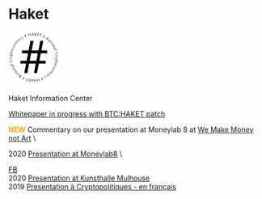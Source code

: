 # Haket
<img src="haket_logo.png" alt="HAKET" width="100"/>

Haket Information Center

[Whitepaper in progress with BTC:HAKET patch](https://pad.riseup.net/p/r.2194016c0fe88594ba97212fe091ec10)

<span style="color:orange">**NEW**</span> Commentary on our presentation at Moneylab 8 at [We Make Money not Art](https://we-make-money-not-art.com/value-extraction-and-the-workforce-of-the-cryptocene/)  \

2020 [Presentation at Moneylab8](https://youtu.be/eAIrMqbwgFY?t=3118)  \ 


[FB](https://web.facebook.com/pg/HaketRC/about/)  \
2020 [Presentation at Kunsthalle Mulhouse](http://kunsthallemulhouse.com/oeuvres/haket-rational-cryptocurrency/algotaylorism14/)  \
2019 [Presentation à Cryptopolitiques - en français](https://www.youtube.com/watch?v=Q6VI6_KtIqc)  

